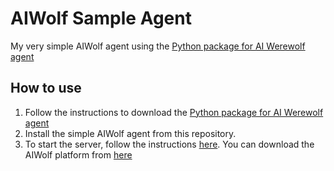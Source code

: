 # AIWolf Sample Agent
My very simple AIWolf agent using the [Python package for AI Werewolf agent](http://aiwolf.org/en/)

## How to use
1. Follow the instructions to download the [Python package for AI Werewolf agent]([http://aiwolf.org/en/](https://github.com/AIWolfSharp/aiwolf-python)https://github.com/AIWolfSharp/aiwolf-python)
2. Install the simple AIWolf agent from this repository.
3. To start the server, follow the instructions [here](http://aiwolf.org/en/howtowagent). You can download the AIWolf platform from [here](http://www.aiwolf.org/server/)
